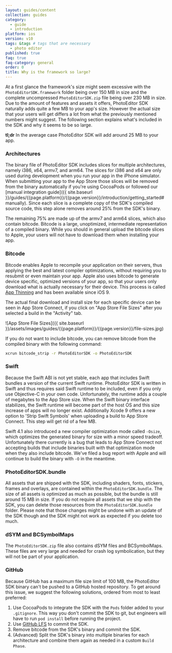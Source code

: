 ```yaml
---
layout: guides/content
collection: guides
category:
  - guide
  - introduction
platform: ios
version: v10
tags: &tags # tags that are necessary
  - photo editor
published: true
faq: true
faq-category: general
order: 0
title: Why is the framework so large?
---
```


At a first glance the framework's size might seem excessive with the `PhotoEditorSDK.framework` folder being over 150 MB in size and the complete uncompressed `PhotoEditorSDK.zip` file being over 230 MB in size. Due to the amount of features and assets it offers, PhotoEditor SDK naturally adds quite a few MB to your app's size. However the actual size that your users will get differs a lot from what the previously mentioned numbers might suggest. The following section explains what's included in the SDK and why it seems to be so large.

**tl;dr** In the average case PhotoEditor SDK will add around 25 MB to your app.

### Architectures

The binary file of PhotoEditor SDK includes slices for multiple architectures, namely i386, x64, armv7, and arm64. The slices for i386 and x64 are only used during development when you run your app in the iPhone simulator. When submitting your app to the App Store those slices will be removed from the binary automatically if you're using CocoaPods or followed our [manual integration guide]({{ site.baseurl }}/guides/{{page.platform}}/{{page.version}}/introduction/getting_started#manually). Since each slice is a complete copy of the SDK's compiled source code, this step alone removes around 25% from the SDK's binary.

The remaining 75% are made up of the armv7 and arm64 slices, which also contain bitcode. Bitcode is a large, unoptimized, intermediate representation of a compiled binary. While you should in general upload the bitcode slices to Apple, your users will not have to download them when installing your app.

### Bitcode

Bitcode enables Apple to recompile your application on their servers, thus applying the best and latest compiler optimizations, without requiring you to resubmit or even maintain your app. Apple also uses bitcode to generate device specific, optimized versions of your app, so that your users only download what is actually necessary for their device. This process is called [App Thinning](https://help.apple.com/xcode/mac/current/#/devbbdc5ce4f) and has been available since iOS 9.

The actual final download and install size for each specific device can be seen in App Store Connect, if you click on "App Store File Sizes" after you selected a build in the "Activity" tab.

![App Store File Sizes]({{ site.baseurl }}/assets/images/guides/{{page.platform}}/{{page.version}}/file-sizes.jpg)

If you do not want to include bitcode, you can remove bitcode from the compiled binary with the following command:

```bash
xcrun bitcode_strip -r PhotoEditorSDK -o PhotoEditorSDK
```

### Swift

Because the Swift ABI is not yet stable, each app that includes Swift bundles a version of the current Swift runtime. PhotoEditor SDK is written in Swift and thus requires said Swift runtime to be included, even if you only use Objective-C in your own code. Unfortunately, the runtime adds a couple of megabytes to the App Store size. When the Swift binary interface stabilizes, the Swift runtime will become part of the host OS and this size increase of apps will no longer exist. Additionally Xcode 9 offers a new option to 'Strip Swift Symbols' when uploading a build to App Store Connect. This step will get rid of a few MB. 

Swift 4.1 also introduced a new compiler optimization mode called `-Osize`, which optimizes the generated binary for size with a minor speed tradeoff. Unfortunately there currently is a bug that leads to App Store Connect not accepting builds that include binaries built with that optimization mode when they also include bitcode. We've filed a bug report with Apple and will continue to build the binary with `-O` in the meantime.

### PhotoEditorSDK.bundle

All assets that are shipped with the SDK, including shaders, fonts, stickers, frames and overlays, are contained within the `PhotoEditorSDK.bundle`. The size of all assets is optimized as much as possible, but the bundle is still around 15 MB in size. If you do not require all assets that we ship with the SDK, you can delete those resources from the `PhotoEditorSDK.bundle` folder. Please note that those changes might be undone with an update of the SDK though and the SDK might not work as expected if you delete too much.

### dSYM and BCSymbolMaps

The `PhotoEditorSDK.zip` file also contains dSYM files and BCSymbolMaps. These files are very large and needed for crash log symbolication, but they will not be part of your application.

### GitHub

Because GitHub has a maximum file size limit of 100 MB, the PhotoEditor SDK binary can't be pushed to a GitHub hosted repository. To get around this issue, we suggest the following solutions, ordered from most to least preferred:

1. Use CocoaPods to integrate the SDK with the `Pods` folder added to your `.gitignore`. This way you don't commit the SDK to git, but engineers will have to run `pod install` before running the project.
2. Use [GitHub LFS](https://git-lfs.github.com) to commit the SDK.
3. Remove bitcode from the SDK's binary and commit the SDK.
4. (Advanced) Split the SDK's binary into multiple binaries for each architecture and combine them again as needed in a custom `Build Phase`.

